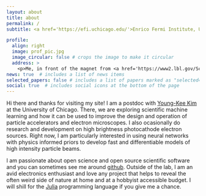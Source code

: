 ```yaml
---
layout: about
title: about
permalink: /
subtitle: <a href='https://efi.uchicago.edu/'>Enrico Fermi Institute, University of Chicago</a>.

profile:
  align: right
  image: prof_pic.jpg
  image_circular: false # crops the image to make it circular
  address: >
    <p>Me, in front of the magnet from <a href='https://www2.lbl.gov/Science-Articles/Archive/early-years.html'>EO Lawrence's 27-inch cyclotron</a> </p><p>(photo credit: WH McNeil)</p>
news: true  # includes a list of news items
selected_papers: false # includes a list of papers marked as "selected={true}"
social: true  # includes social icons at the bottom of the page
---
```


Hi there and thanks for visiting my site! 
I am a postdoc with [Young-Kee Kim](https://hep.uchicago.edu/~ykkim/index.shtml) at the University of Chicago.
There, we are exploring scientific machine learning and how it can be used to improve the design and operation of particle accelerators and electron microscopes.
I also ocasionally do research and development on high brightness photocathode electron sources.
Right now, I am particularly interested in using neural networks with physics informed priors to develop fast and differentiable models of high intensity particle beams.

I am passionate about open science and open source scientific software and you can sometimes see me around [github](https://github.com/electronsandstuff).
Outside of the lab, I am an avid electronics enthusiast and love any project that helps to reveal the often weird side of nature at home and at a hobbyist accessible budget.
I will shill for the [Julia](https://julialang.org/) programming language if you give me a chance.